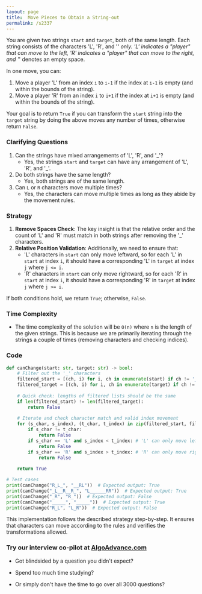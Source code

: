 ```yaml
---
layout: page
title:  Move Pieces to Obtain a String-out
permalink: /s2337
---
```

You are given two strings `start` and `target`, both of the same length. Each string consists of the characters 'L', 'R', and '_' only. 'L' indicates a "player" that can move to the left, 'R' indicates a "player" that can move to the right, and '_' denotes an empty space.

In one move, you can:
1. Move a player 'L' from an index `i` to `i-1` if the index at `i-1` is empty (and within the bounds of the string).
2. Move a player 'R' from an index `i` to `i+1` if the index at `i+1` is empty (and within the bounds of the string).

Your goal is to return `True` if you can transform the `start` string into the `target` string by doing the above moves any number of times, otherwise return `False`.

### Clarifying Questions
1. Can the strings have mixed arrangements of 'L', 'R', and '_'?
   - Yes, the strings `start` and `target` can have any arrangement of 'L', 'R', and '_'.
2. Do both strings have the same length?
   - Yes, both strings are of the same length.
3. Can `L` or `R` characters move multiple times?
   - Yes, the characters can move multiple times as long as they abide by the movement rules.

### Strategy
1. **Remove Spaces Check**: The key insight is that the relative order and the count of 'L' and 'R' must match in both strings after removing the '_' characters.
2. **Relative Position Validation**: Additionally, we need to ensure that:
   - 'L' characters in `start` can only move leftward, so for each 'L' in `start` at index `i`, it should have a corresponding 'L' in `target` at index `j` where `j <= i`.
   - 'R' characters in `start` can only move rightward, so for each 'R' in `start` at index `i`, it should have a corresponding 'R' in `target` at index `j` where `j >= i`.

If both conditions hold, we return `True`; otherwise, `False`.

### Time Complexity
- The time complexity of the solution will be `O(n)` where `n` is the length of the given strings. This is because we are primarily iterating through the strings a couple of times (removing characters and checking indices).

### Code
```python
def canChange(start: str, target: str) -> bool:
    # Filter out the '_' characters
    filtered_start = [(ch, i) for i, ch in enumerate(start) if ch != '_']
    filtered_target = [(ch, i) for i, ch in enumerate(target) if ch != '_']
    
    # Quick check: lengths of filtered lists should be the same
    if len(filtered_start) != len(filtered_target):
        return False
    
    # Iterate and check character match and valid index movement
    for (s_char, s_index), (t_char, t_index) in zip(filtered_start, filtered_target):
        if s_char != t_char:
            return False
        if s_char == 'L' and s_index < t_index: # 'L' can only move left
            return False
        if s_char == 'R' and s_index > t_index: # 'R' can only move right
            return False
    
    return True

# Test cases
print(canChange("R_L_", "__RL"))  # Expected output: True
print(canChange("_L__R__R_", "L______RR"))  # Expected output: True
print(canChange("_R", "R_"))  # Expected output: False
print(canChange("_____", "_____"))  # Expected output: True
print(canChange("R_L", "L_R"))  # Expected output: False
```

This implementation follows the described strategy step-by-step. It ensures that characters can move according to the rules and verifies the transformations allowed.


### Try our interview co-pilot at [AlgoAdvance.com](https://algoAdvance.com)

- Got blindsided by a question you didn't expect?

- Spend too much time studying?

- Or simply don't have the time to go over all 3000 questions?

